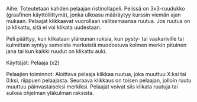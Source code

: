 Aihe: Toteutetaan kahden pelaajan ristinollapeli. Pelissä on 3x3-ruudukko (graafinen käyttöliittymä), jonka ulkoasu määräytyy kurssin viemän ajan mukaan. Pelaajat klikkaavat vuorollaan valitsemaansa ruutua. Jos ruutua on jo klikattu, sitä ei voi klikata uudestaan. 

Peli päättyy, kun klikataan yläreunan ruksia, kun pysty- 
tai vaakariville tai kulmittain syntyy samoista merkeistä muodostuva kolmen merkin pituinen jana tai kun kaikki ruudut on  klikattu auki. 

Käyttäjät: Pelaaja (x2)

Pelaajien toiminnot: Aloittava pelaaja klikkaa ruutua, joka muuttuu X:ksi tai 0:ksi, riippuen pelaajasta. Seuraava klikkaus on toisen pelaajan, jolloin ruutu muuttuu päinvastaiseksi merkiksi. Pelaajat voivat siis klikata ruutuja tai sulkea ohjelman yläkulman raksista.
